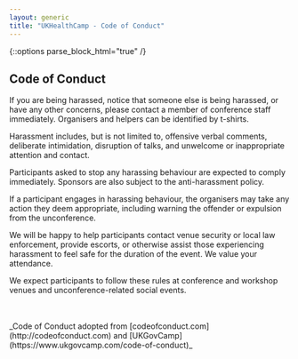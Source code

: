 ```yaml
---
layout: generic
title: "UKHealthCamp - Code of Conduct"
---
```

{::options parse_block_html="true" /}

## Code of Conduct
If you are being harassed, notice that someone else is being harassed, or have any other concerns, please contact a member of conference staff immediately. Organisers and helpers can be identified by t-shirts.

Harassment includes, but is not limited to, offensive verbal comments, deliberate intimidation, disruption of talks, and unwelcome or inappropriate attention and contact.

Participants asked to stop any harassing behaviour are expected to comply immediately. Sponsors are also subject to the anti-harassment policy.

If a participant engages in harassing behaviour, the organisers may take any action they deem appropriate, including warning the offender or expulsion from the unconference.

We will be happy to help participants contact venue security or local law enforcement, provide escorts, or otherwise assist those experiencing harassment to feel safe for the duration of the event. We value your attendance.

We expect participants to follow these rules at conference and workshop venues and unconference-related social events.

<br/>
<br/>
_Code of Conduct adopted from [codeofconduct.com](http://codeofconduct.com) and [UKGovCamp](https://www.ukgovcamp.com/code-of-conduct)_